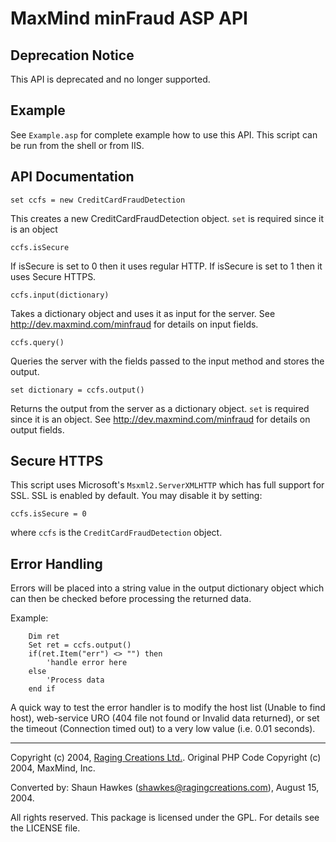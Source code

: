 # MaxMind minFraud ASP API

## Deprecation Notice

This API is deprecated and no longer supported.

## Example

See `Example.asp` for complete example how to use this API. This script can be
run from the shell or from IIS.

## API Documentation

```
set ccfs = new CreditCardFraudDetection
```

This creates a new CreditCardFraudDetection object. `set` is required since it
is an object

```
ccfs.isSecure
```

If isSecure is set to 0 then it uses regular HTTP. If isSecure is set to 1
then it uses Secure HTTPS.

```
ccfs.input(dictionary)
```

Takes a dictionary object and uses it as input for the server. See
http://dev.maxmind.com/minfraud for details on input fields.

```
ccfs.query()
```

Queries the server with the fields passed to the input method and stores the
output.

```
set dictionary = ccfs.output()
```

Returns the output from the server as a dictionary object. `set` is required
since it is an object. See http://dev.maxmind.com/minfraud for details on
output fields.

## Secure HTTPS

This script uses Microsoft's `Msxml2.ServerXMLHTTP` which has full support for
SSL. SSL is enabled by default. You may disable it by setting:

```
ccfs.isSecure = 0
```

where `ccfs` is the `CreditCardFraudDetection` object.

## Error Handling

Errors will be placed into a string value in the output dictionary object
which can then be checked before processing the returned data.

Example:

```
    Dim ret
    Set ret = ccfs.output()
    if(ret.Item("err") <> "") then
        'handle error here
    else
        'Process data
    end if
```

A quick way to test the error handler is to modify the host list (Unable to
find host), web-service URO (404 file not found or Invalid data returned), or
set the timeout (Connection timed out) to a very low value (i.e. 0.01
seconds).

---------------------------------------
Copyright (c) 2004, [Raging Creations Ltd.](http://www.ragingcreations.com/).
Original PHP Code Copyright (c) 2004, MaxMind, Inc.

Converted by: Shaun Hawkes (shawkes@ragingcreations.com), August 15, 2004.

All rights reserved.  This package is licensed under the GPL. For details see
the LICENSE file.

